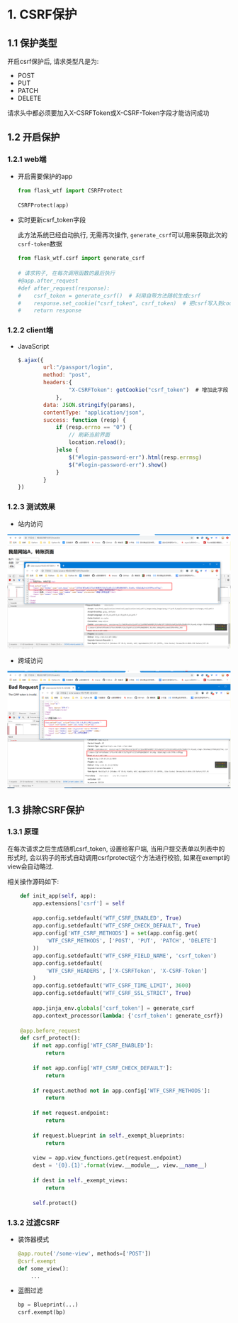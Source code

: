 # 1. CSRF保护

## 1.1 保护类型

开启csrf保护后, 请求类型凡是为:

* POST
* PUT
* PATCH
* DELETE

请求头中都必须要加入X-CSRFToken或X-CSRF-Token字段才能访问成功

## 1.2 开启保护

### 1.2.1 web端

* 开启需要保护的app

   ```python
   from flask_wtf import CSRFProtect
   
   CSRFProtect(app)
   ```

* 实时更新csrf_token字段

  此方法系统已经自动执行, 无需再次操作, `generate_csrf`可以用来获取此次的`csrf-token`数据

  ```python
  from flask_wtf.csrf import generate_csrf
  
  # 请求钩子, 在每次调用函数的最后执行
  #@app.after_request
  #def after_request(response):
  #    csrf_token = generate_csrf()  # 利用自带方法随机生成csrf
  #    response.set_cookie("csrf_token", csrf_token)  # 把csrf写入到cookie中
  #    return response
  ```

### 1.2.2 client端

* JavaScript

  ```javascript
  $.ajax({
          url:"/passport/login",
          method: "post",
          headers:{
                  "X-CSRFToken": getCookie("csrf_token")  # 增加此字段
              },
          data: JSON.stringify(params),
          contentType: "application/json",
          success: function (resp) {
              if (resp.errno == "0") {
                  // 刷新当前界面
                  location.reload();
              }else {
                  $("#login-password-err").html(resp.errmsg)
                  $("#login-password-err").show()
              }
          }
  })
  ```

  

### 1.2.3 测试效果

* 站内访问

![image-20200607161312610](.image/15-CSRF/image-20200607161312610.png)

* 跨域访问

![image-20200607161517106](.image/15-CSRF/image-20200607161517106.png)

## 1.3 排除CSRF保护

### 1.3.1 原理

 在每次请求之后生成随机csrf_token, 设置给客户端, 当用户提交表单以列表中的形式时, 会以钩子的形式自动调用csrfprotect这个方法进行校验, 如果在exempt的view会自动略过.

相关操作源码如下:

```python
    def init_app(self, app):
        app.extensions['csrf'] = self

        app.config.setdefault('WTF_CSRF_ENABLED', True)
        app.config.setdefault('WTF_CSRF_CHECK_DEFAULT', True)
        app.config['WTF_CSRF_METHODS'] = set(app.config.get(
            'WTF_CSRF_METHODS', ['POST', 'PUT', 'PATCH', 'DELETE']
        ))
        app.config.setdefault('WTF_CSRF_FIELD_NAME', 'csrf_token')
        app.config.setdefault(
            'WTF_CSRF_HEADERS', ['X-CSRFToken', 'X-CSRF-Token']
        )
        app.config.setdefault('WTF_CSRF_TIME_LIMIT', 3600)
        app.config.setdefault('WTF_CSRF_SSL_STRICT', True)

        app.jinja_env.globals['csrf_token'] = generate_csrf
        app.context_processor(lambda: {'csrf_token': generate_csrf})

    @app.before_request
    def csrf_protect():
        if not app.config['WTF_CSRF_ENABLED']:
            return

        if not app.config['WTF_CSRF_CHECK_DEFAULT']:
            return

        if request.method not in app.config['WTF_CSRF_METHODS']:
            return

        if not request.endpoint:
            return

        if request.blueprint in self._exempt_blueprints:
            return

        view = app.view_functions.get(request.endpoint)
        dest = '{0}.{1}'.format(view.__module__, view.__name__)

        if dest in self._exempt_views:
            return

        self.protect()
```

### 1.3.2 过滤CSRF

* 装饰器模式

  ```python
  @app.route('/some-view', methods=['POST'])
  @csrf.exempt
  def some_view():
      ...
  
  ```

  

* 蓝图过滤

  ```python
  bp = Blueprint(...)
  csrf.exempt(bp)
  ```

  